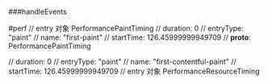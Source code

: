 ###handleEvents


#perf 
// entry 对象   PerformancePaintTiming
//  duration: 0
// entryType: "paint"
// name: "first-paint"
// startTime: 126.45999999949709
// __proto__: PerformancePaintTiming

// duration: 0
// entryType: "paint"
// name: "first-contentful-paint"
// startTime: 126.45999999949709
// entry 对象 PerformanceResourceTiming